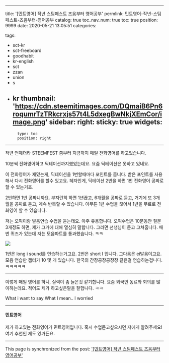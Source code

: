 
---
title: '[민트영어] 작년 스팀페스트 즈음부터 영어공부'
permlink: 민트영어-작년-스팀페스트-즈음부터-영어공부
catalog: true
toc_nav_num: true
toc: true
position: 9999
date: 2020-05-21 13:05:51
categories:

tags:
- sct-kr
- sct-freeboard
- goodhabit
- kr-english
- sct
- zzan
- union
- s
- kr
thumbnail: 'https://cdn.steemitimages.com/DQmaiB6Pn6roqumrTzTRkcrxjs57t4L5dxegBwNkjXEmCor/image.png'
sidebar:
    right:
        sticky: true
widgets:
    -
        type: toc
        position: right
---


작년 언제더라
STEEMFEST 쯤부터 지금까지
매일 전화영어를 하고있습니다.

10분씩 전화영어하고 딕테이션까지했었는데요. 요즘 딕테이션은 못하고 있네요.

이 전화영어가 재밌는게, 딕테이션을 1번할때마다 포인트를 줍니다. 받은 포인트를 사용해서 다시 전화영어를 할수 있고요. 혜자인게, 딕테이션 2번을 하면 1번 전화영어 공짜로 할 수 있는거죠.

2번하면 1번 공짜니까요. 부지런히 하면 1년끊고, 6개월을 공짜로 듣고, 거기에 또 3개월을 공짜로 듣고, 계속 반복할 수 있습니다. 아무튼 1년 수업을 끊어서 1년을 무료로 전화영어 할 수 있습니다.

저는 오픽이랑 발음연습 수업을 듣는데요. 아주 유용합니다. 오픽수업은 10분동안 질문 3개정도 하면, 제가 그거에 대해 열심히 말합니다. 그러면 선생님이 듣고 고쳐줍니다. 매번 퀴즈가 있는데 저는 모음파트를 통과했습니다. ㅋㅋ

![](https://cdn.steemitimages.com/DQmaiB6Pn6roqumrTzTRkcrxjs57t4L5dxegBwNkjXEmCor/image.png)

1번은 long i sound를 연습하는거고요. 2번은 short I 입니다. 그다음은 ei발음이고요. 모음 연습만 챕터가 10 몇 개 있습니다.
한국의 간장공장공장장 같은걸 연습하는겁니다. ㅋㅋㅋㅋㅋ

---

이렇게 매일 영어를 하니, 실력이 좀 늘은것 같기합니다.  요즘 외국인 동료와 회의를 많이하는데요. 적어도 제가 하고싶은말을 잘합니다. ㅋㅋ

What i want to say
What I mean..
I worried 

---

#### 민트영어

제가 하고있는 전화영어가 민트영어입니다. 혹시 수업듣고싶으시면 저에게 알려주세요! 여기 추천인 제도 있거든요.

- - -

This page is synchronized from the post: ['[민트영어] 작년 스팀페스트 즈음부터 영어공부'](https://steempeak.com/@jacobyu/3sroas)
